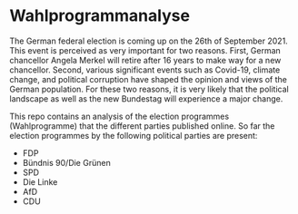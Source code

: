 # Wahlprogrammanalyse

The German federal election is coming up on the 26th of September 2021. This event is perceived as very important for two reasons. First, German chancellor Angela Merkel will retire after 16 years to make way for a new chancellor. Second, various significant events such as Covid-19, climate change, and political corruption  have shaped the opinion and views of the German population. For these two reasons, it is very likely that the political landscape as well as the new Bundestag will experience a major change.

This repo contains an analysis of the election programmes (Wahlprogramme) that the different parties published online.
So far the election programmes by the following political parties are present:
- FDP
- Bündnis 90/Die Grünen
- SPD
- Die Linke
- AfD
- CDU
